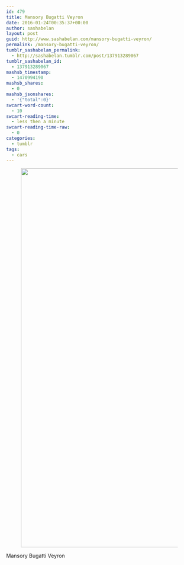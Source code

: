 ```yaml
---
id: 479
title: Mansory Bugatti Veyron
date: 2016-01-24T00:35:37+00:00
author: sashabelan
layout: post
guid: http://www.sashabelan.com/mansory-bugatti-veyron/
permalink: /mansory-bugatti-veyron/
tumblr_sashabelan_permalink:
  - http://sashabelan.tumblr.com/post/137913289067
tumblr_sashabelan_id:
  - 137913289067
mashsb_timestamp:
  - 1470994190
mashsb_shares:
  - 0
mashsb_jsonshares:
  - '{"total":0}'
swcart-word-count:
  - 10
swcart-reading-time:
  - less then a minute
swcart-reading-time-raw:
  - 0
categories:
  - tumblr
tags:
  - cars
---
```

<div id='gallery-723' class='gallery galleryid-479 gallery-columns-1 gallery-size-large'>
  <figure class='gallery-item'> 
  
  <div class='gallery-icon portrait'>
    <img width="683" height="1024" src="http://www.sashabelan.ru/wp-content/uploads/2016/01/tumblr_o1flneoDV91qarj97o1_1280-683x1024.jpg" class="attachment-large size-large" alt="" srcset="http://www.sashabelan.ru/wp-content/uploads/2016/01/tumblr_o1flneoDV91qarj97o1_1280-683x1024.jpg 683w, http://www.sashabelan.ru/wp-content/uploads/2016/01/tumblr_o1flneoDV91qarj97o1_1280-200x300.jpg 200w, http://www.sashabelan.ru/wp-content/uploads/2016/01/tumblr_o1flneoDV91qarj97o1_1280-768x1152.jpg 768w, http://www.sashabelan.ru/wp-content/uploads/2016/01/tumblr_o1flneoDV91qarj97o1_1280-830x1245.jpg 830w, http://www.sashabelan.ru/wp-content/uploads/2016/01/tumblr_o1flneoDV91qarj97o1_1280-230x345.jpg 230w, http://www.sashabelan.ru/wp-content/uploads/2016/01/tumblr_o1flneoDV91qarj97o1_1280-350x525.jpg 350w, http://www.sashabelan.ru/wp-content/uploads/2016/01/tumblr_o1flneoDV91qarj97o1_1280.jpg 1080w" sizes="(max-width: 683px) 100vw, 683px" />
  </div></figure>
</div>

Mansory Bugatti Veyron